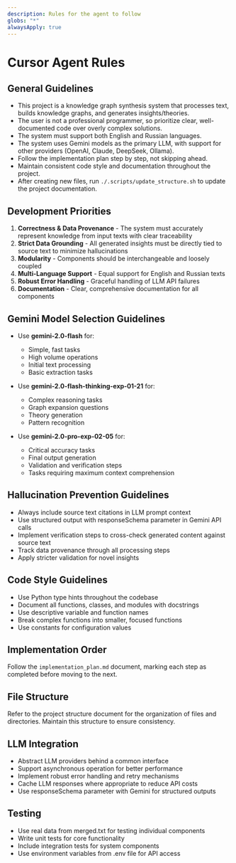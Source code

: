 ```yaml
---
description: Rules for the agent to follow
globs: "*"
alwaysApply: true
---
```


# Cursor Agent Rules

## General Guidelines

- This project is a knowledge graph synthesis system that processes text, builds knowledge graphs, and generates insights/theories.
- The user is not a professional programmer, so prioritize clear, well-documented code over overly complex solutions.
- The system must support both English and Russian languages.
- The system uses Gemini models as the primary LLM, with support for other providers (OpenAI, Claude, DeepSeek, Ollama).
- Follow the implementation plan step by step, not skipping ahead.
- Maintain consistent code style and documentation throughout the project.
- After creating new files, run `./.scripts/update_structure.sh` to update the project documentation.

## Development Priorities

1. **Correctness & Data Provenance** - The system must accurately represent knowledge from input texts with clear traceability
2. **Strict Data Grounding** - All generated insights must be directly tied to source text to minimize hallucinations
3. **Modularity** - Components should be interchangeable and loosely coupled
4. **Multi-Language Support** - Equal support for English and Russian texts
5. **Robust Error Handling** - Graceful handling of LLM API failures
6. **Documentation** - Clear, comprehensive documentation for all components

## Gemini Model Selection Guidelines

- Use **gemini-2.0-flash** for:
  - Simple, fast tasks
  - High volume operations
  - Initial text processing
  - Basic extraction tasks

- Use **gemini-2.0-flash-thinking-exp-01-21** for:
  - Complex reasoning tasks
  - Graph expansion questions
  - Theory generation
  - Pattern recognition
  
- Use **gemini-2.0-pro-exp-02-05** for:
  - Critical accuracy tasks
  - Final output generation
  - Validation and verification steps
  - Tasks requiring maximum context comprehension

## Hallucination Prevention Guidelines

- Always include source text citations in LLM prompt context
- Use structured output with responseSchema parameter in Gemini API calls
- Implement verification steps to cross-check generated content against source text
- Track data provenance through all processing steps
- Apply stricter validation for novel insights

## Code Style Guidelines

- Use Python type hints throughout the codebase
- Document all functions, classes, and modules with docstrings
- Use descriptive variable and function names
- Break complex functions into smaller, focused functions
- Use constants for configuration values

## Implementation Order

Follow the `implementation_plan.md` document, marking each step as completed before moving to the next.

## File Structure

Refer to the project structure document for the organization of files and directories. Maintain this structure to ensure consistency.

## LLM Integration

- Abstract LLM providers behind a common interface
- Support asynchronous operation for better performance
- Implement robust error handling and retry mechanisms
- Cache LLM responses where appropriate to reduce API costs
- Use responseSchema parameter with Gemini for structured outputs

## Testing

- Use real data from merged.txt for testing individual components
- Write unit tests for core functionality
- Include integration tests for system components
- Use environment variables from .env file for API access